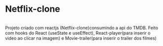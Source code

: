 # Netflix-clone
<br/>
Projeto criado com reactjs (Netflix-clone)consumindo a api do TMDB. Feito com hooks do React (useState e useEffect), React-player(para inserir o video ao clicar na imagem) e Movie-trailer(para inserir o trailer dos filmes)
